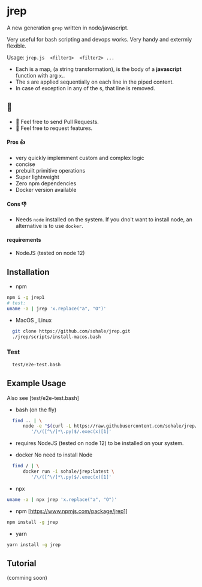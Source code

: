 # jrep
A new generation `grep` written in node/javascript.

Very useful for bash scripting and devops works.
Very handy and extermly flexible.

Usage: `jrep.js  <filter1>  <filter2> ...`

* Each <filter> is a map, (a string transformation), is the body of a **javascript** function with arg `x`..
* The <filter>s are applied sequentially on each line in the piped content.
* In case of exception in any of the <filter>s, that line is removed.

## 🤝
* 👋 Feel free to send Pull Requests.
* 👋 Feel free to request features.

#### Pros 👍
* very quickly implemment custom and complex logic
* concise
* prebuilt primitive operations
* Super lightweight
* Zero npm dependencies
* Docker version available
#### Cons 👎
* Needs `node` installed on the system. If you dno't want to install node, an alternative is to use `docker`.
#### requirements
* NodeJS (tested on node 12)



## Installation

* npm
```bash
npm i -g jrep1
# test:
uname -a | jrep 'x.replace("a", "O")'
```


* MacOS , Linux
```bash
  git clone https://github.com/sohale/jrep.git
  ./jrep/scripts/install-macos.bash
```

### Test
```bash
  test/e2e-test.bash
```

## Example Usage
Also see [test/e2e-test.bash]

* bash (on the fly)
```bash
  find .. | \
      node -e "$(curl -L https://raw.githubusercontent.com/sohale/jrep/main/src/jrep.js)" '' \
         '/\/([^\/]*\.py)$/.exec(x)[1]'
```
 * requires NodeJS (tested on node 12) to be installed on your system.


* docker
No need to install Node
```bash
  find / | \
      docker run -i sohale/jrep:latest \
         '/\/([^\/]*\.py)$/.exec(x)[1]'
```

* npx
```bash
uname -a | npx jrep 'x.replace("a", "O")'
```

* npm [https://www.npmjs.com/package/jrep1]
```bash
npm install -g jrep
```
* yarn
```bash
yarn install -g jrep
```

## Tutorial
(comming soon)
